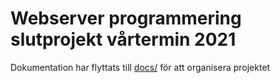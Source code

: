 # Webserver programmering slutprojekt vårtermin 2021

Dokumentation har flyttats till [docs/](docs) för att organisera projektet
